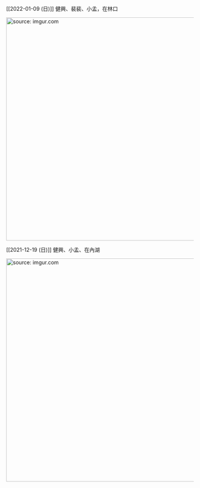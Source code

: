 
[[2022-01-09 (日)]] 健興、裴裴、小孟，在林口

<a href="https://imgur.com/fT7yJdP6"><img src="https://i.imgur.com/T7yJdP6.jpg" title="source: imgur.com" width="600px" /></a>

[[2021-12-19 (日)]] 健興、小孟、在內湖

<a href="https://imgur.com/jMLSQG0"><img src="https://i.imgur.com/jMLSQG0.jpg" title="source: imgur.com" width="600px" /></a>
